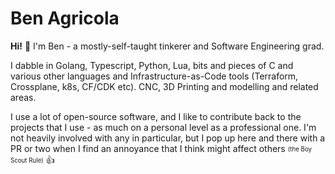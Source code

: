 # Ben Agricola

**Hi!** 👋 I'm Ben - a mostly-self-taught tinkerer and Software Engineering grad.

I dabble in Golang, Typescript, Python, Lua, bits and pieces of C and various other languages and Infrastructure-as-Code tools (Terraform, Crossplane, k8s, CF/CDK etc). CNC, 3D Printing and modelling and related areas. 

I use a lot of open-source software, and I like to contribute back to the projects that I use - as much on a personal level as a professional one. I'm not heavily involved with any in particular, but I pop up here and there with a PR or two when I find an annoyance that I think might affect others <sub><sup>(the Boy Scout Rule)</sup></sub> 👍
